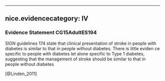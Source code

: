 
---
nice.evidencecategory: IV
---

### Evidence Statement CG15AdultES194
SIGN guidelines 174 state that clinical presentation of stroke in people with diabetes is similar to that in people without diabetes. There is little eviden ce specific to people with diabetes let alone specific to Type 1 diabetes, suggesting that the management of stroke should be similar to that in people without diabetes

[@Linden_2011]

